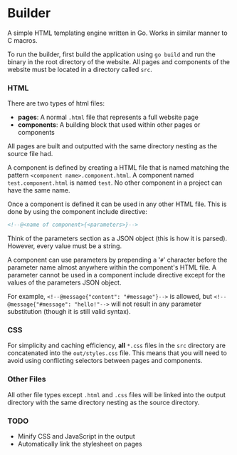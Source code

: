 Builder
=======
A simple HTML templating engine written in Go. Works in similar manner to C macros. 

To run the builder, first build the application using `go build` and run the binary in the root directory of the website. All pages and components of the website must be located in a directory called `src`.

### HTML
There are two types of html files:

- **pages**: A normal `.html` file that represents a full website page
- **components**: A building block that used within other pages or components

All pages are built and outputted with the same directory nesting as the source file had.

A component is defined by creating a HTML file that is named matching the pattern `<component name>.component.html`. A component named `test.component.html` is named `test`. No other component in a project can have the same name.

Once a component is defined it can be used in any other HTML file. This is done by using the component include directive:

```html
<!--@<name of component>{<parameters>}-->
```

Think of the parameters section as a JSON object (this is how it is parsed). However, every value must be a string.

A component can use parameters by prepending a '`#`' character before the parameter name almost anywhere within the component's HTML file. A parameter cannot be used in a component include directive except for the values of the parameters JSON object.

For example, `<!--@message{"content": "#message"}-->` is allowed, but `<!--@message{"#message": "hello!"-->` will not result in any parameter substitution (though it is still valid syntax).

### CSS
For simplicity and caching efficiency, **all** `*.css` files in the `src` directory are concatenated into the `out/styles.css` file. This means that you will need to avoid using conflicting selectors between pages and components.

### Other Files
All other file types except `.html` and `.css` files will be linked into the output directory with the same directory nesting as the source directory.

### TODO
- Minify CSS and JavaScript in the output
- Automatically link the stylesheet on pages